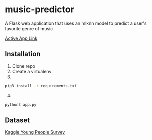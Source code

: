 # music-predictor

A Flask web application that uses an mlknn model to predict a user's favorite genre of music

[Active App Link](http://35.203.81.177:8080/)

## Installation

1) Clone repo 
2) Create a virtualenv 
3) 
```bash
pip3 install -r requirements.txt
```
4) 
```bash
python3 app.py
```

## Dataset
[Kaggle Young People Survey](https://www.kaggle.com/miroslavsabo/young-people-survey)
